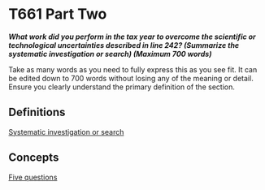 T661 Part Two
==================


***What work did you perform in the tax year to overcome the scientific or technological uncertainties described in line 242? (Summarize the systematic investigation or search) (Maximum 700 words)***



Take as many words as you need to fully express this as you see fit.
It can be edited down to 700 words without losing any of the meaning or detail.
Ensure you clearly understand the primary definition of the section.



Definitions
-----------------

[Systematic investigation or search](https://github.com/seenthattinker/Conceptinero/blob/master/wiki/glossary.md#systematic-investigation-or-search)

Concepts
--------------------

[Five questions](https://github.com/seenthattinker/Conceptinero/blob/master/wiki/sredEligible.md#determine-if-there-is-sr&ed)

